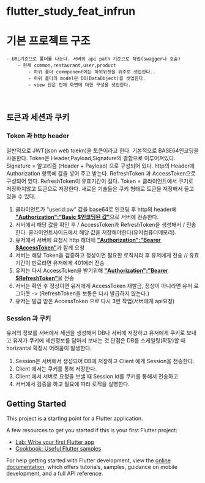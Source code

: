 # flutter_study_feat_infrun

# 기본 프로젝트 구조
    - URL기준으로 폴더를 나눈다. 서버의 api path 기준으로 작업(swagger나 호출) 
        - 현재 common,restaurant,user,product
            - 하위 폴더 commponent에는 하위위젯을 위주로 셋업한다..
            - 하위 폴더의 model은 DO(DataObject)를 셋업한다.
            - view 단은 전체 화면에 대한 구성을 셋업한다. 
<br/>

## 토큰과 세션과 쿠키
### Token 과 http header
일반적으로 JWT(json web toekn)을 토큰이라고 한다.
기본적으로 BASE64인코딩을 사용한다.
Token은 Header,Payload,Signature의 결합으로 이루어져있다. Signature = 알고리즘 (Header + Payload) 으로 구성되어 있다.
http의 Header에 Authorization 항목에 값을 넣어 주고 받는다.
RefreshToken 과 AccessToken으로 구성되어 있다. RefreshToken이 유효기간이 길다.
Token = 클라이언트에서 쿠기로 저장하지않고 토큰으로 저장한다. 새로운 기술들은 쿠키 형태로 토큰을 저장해서 들고 있을 수 있다.
<br>
1. 클라이언트가 "userid:pw" 값을 base64로 인코딩 후 http의 header에 <strong><u>"Authorization":"Basic $인코딩된 값"</u></strong>으로 서버에 전송한다.
2. 서버에서 해당 값을 확인 후 / AccessToken과 RefreshToken을 생성해서 / 전송한다. 클라이언트사이드에서 해당 값을 저장해야한다(유저컴퓨터메모리).
3. 유저에서 서버에 요청시  http 해더에 <strong><u>"Authorization":"Bearer $AccessToken"</u></strong>과 함께 요청
4. 서버는 해당 Token을 검증하고 정상이면 필요한 로직처리 후 유저에게 전송 // 유효기간이 만료라면 유저에게 401에러 전송
5. 유저는 다시 AccessToken을 받기위해 <strong><u>"Authorization":"Bearer $RefreshToken"</u></strong>을 전송
6. 서버는 확인 후 정상이면 유저에게 AccessToken 재발금, 정상이 아니라면  유저 로그아웃 -> (RefreshToken을 보통은 다시 발급하지 않는다.)
7. 유저는 발급 받은 AccessToken 으로 다시 3번 작업(서버에게 api요청)  


### Session 과 쿠키
유저의 정보를 서버에서 세션을 생성해서 DB나 서버에 저장하고 유저에게 쿠키로 보내고 유저가 쿠키에 세션정보를 담아서 보내는 것
단점은 DB를 스케일링(확장)할 때 horizantal 확장시 어려움이 발생한다.

1. Session은 서버에서 생성되어 DB에 저장하고 Client 에게 Session을 전송한다.  
2. Client 에서는 쿠키를 통해 저장한다.
3. Client 에서 서버로 요청을 보낼 때 Session Id를 쿠키를 통해서 전송하고 
4. 서버에서 검증을 하고 필요에 따라 로직을 실행한다.
  







## Getting Started

This project is a starting point for a Flutter application.

A few resources to get you started if this is your first Flutter project:

- [Lab: Write your first Flutter app](https://docs.flutter.dev/get-started/codelab)
- [Cookbook: Useful Flutter samples](https://docs.flutter.dev/cookbook)

For help getting started with Flutter development, view the
[online documentation](https://docs.flutter.dev/), which offers tutorials,
samples, guidance on mobile development, and a full API reference.
